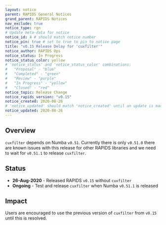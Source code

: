 ```yaml
---
layout: notice
parent: RAPIDS General Notices
grand_parent: RAPIDS Notices
nav_exclude: true
notice_type: rgn
# Update meta-data for notice
notice_id: 4 # should match notice number
notice_pin: true # set to true to pin to notice page
title: "v0.15 Release Delay for 'cuxfilter'"
notice_author: RAPIDS Ops
notice_status: In Progress
notice_status_color: yellow
# 'notice_status' and 'notice_status_color' combinations:
#   "Proposal" - "blue"
#   "Completed" - "green"
#   "Review" - "purple"
#   "In Progress" - "yellow"
#   "Closed" - "red"
notice_topic: Release Change
notice_rapids_version: "v0.15"
notice_created: 2020-08-26
# 'notice_updated' should match 'notice_created' until an update is made
notice_updated: 2020-08-26
---
```


## Overview

`cuxfilter` depends on Numba `v0.51`. Currently there is only `v0.51.0` there
are known issues with this release for other RAPIDS libraries and we need to
wait for `v0.51.1` to release `cuxfilter`.

## Status

- **26-Aug-2020** - Released RAPIDS `v0.15` without `cuxfilter`
- **Ongoing** - Test and release `cuxfilter` when Numba `v0.51.1` is released

## Impact

Users are encouraged to use the previous version of `cuxfilter` from `v0.15`
until this is resolved.
